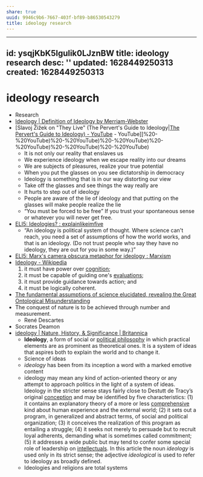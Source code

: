 ```yaml
---
share: true
uuid: 9946c9b6-7667-403f-bf89-b86530543279
title: ideology research
---
```

---
id: ysqjKbK5lgulik0LJznBW
title: ideology research
desc: ''
updated: 1628449250313
created: 1628449250313
---
# ideology research
*   Research
*   [Ideology | Definition of Ideology by Merriam-Webster](https://www.merriam-webster.com/dictionary/ideology)
*   [Slavoj Žižek on "They Live" (The Pervert's Guide to Ideology|[The Pervert's Guide to Ideology) - YouTube](/undefined) - YouTube]]%20-%20YouTube)%20-%20YouTube)%20-%20YouTube)%20-%20YouTube)%20-%20YouTube)%20-%20YouTube)
    *   It is not only our reality that enslaves us
    *   We experience ideology when we escape reality into our dreams
    *   We are subjects of pleasures, realize your true potential
    *   When you put the glasses on you see dictatorship in democracy
    *   Ideology is something that is in our way distorting our view
    *   Take off the glasses and see things the way really are
    *   It hurts to step out of ideology
    *   People are aware of the lie of ideology and that putting on the glasses will make people realize the lie
    *   “You must be forced to be free” If you trust your spontaneous sense or whatever you will never get free.
*   [ELI5: Ideologies? : explainlikeimfive](https://old.reddit.com/r/explainlikeimfive/comments/3w4469/eli5_ideologies/)
    *   “An ideology is political system of thought. Where science can't reach, you need a set of assumptions of how the world works, and that is an ideology. (Do not trust people who say they have no ideology, they are out for you in some way.)”
*   [ELI5: Marx's camera obscura metaphor for ideology : Marxism](https://old.reddit.com/r/Marxism/comments/p6qiq/eli5_marxs_camera_obscura_metaphor_for_ideology/)
*   [Ideology - Wikipedia](https://en.wikipedia.org/wiki/Ideology)
    1.  it must have power over [cognition](https://en.wikipedia.org/wiki/Cognition);
    2.  it must be capable of guiding one's [evaluations](https://en.wikipedia.org/wiki/Evaluation);
    3.  it must provide guidance towards action; and
    4.  it must be logically coherent.
*   [The fundamental assumptions of science elucidated, revealing the Great Ontological Misunderstanding](https://thebiggestpicture.net/Fundamental_assumptions_of_science)
*   The conquest of nature is to be achieved through number and measurement.
    *   René Descartes
*   Socrates Deamon
*   [ideology | Nature, History, & Significance | Britannica](https://www.britannica.com/topic/ideology-society)
    *   **Ideology**, a form of social or [political philosophy](https://www.britannica.com/topic/political-philosophy) in which practical elements are as prominent as theoretical ones. It is a system of ideas that aspires both to explain the world and to change it.
    *   Science of ideas
    *   _ideology_ has been from its inception a word with a marked emotive content
    *   ideology may mean any kind of action-oriented theory or any attempt to approach politics in the light of a system of ideas. Ideology in the stricter sense stays fairly close to Destutt de Tracy’s original [conception](https://www.merriam-webster.com/dictionary/conception) and may be identified by five characteristics: (1) it contains an explanatory theory of a more or less [comprehensive](https://www.merriam-webster.com/dictionary/comprehensive) kind about human experience and the external world; (2) it sets out a program, in generalized and abstract terms, of social and political organization; (3) it conceives the realization of this program as entailing a struggle; (4) it seeks not merely to persuade but to recruit loyal adherents, demanding what is sometimes called commitment; (5) it addresses a wide public but may tend to confer some special role of leadership on [intellectuals](https://www.merriam-webster.com/dictionary/intellectuals). In this article the noun _ideology_ is used only in its strict sense; the adjective _ideological_ is used to refer to ideology as broadly defined.
    *   Ideologies and religions are total systems